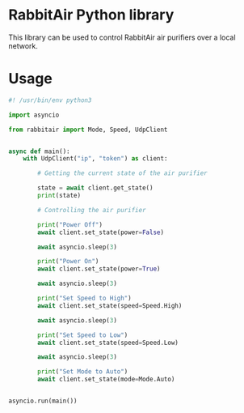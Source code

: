 RabbitAir Python library
========================

This library can be used to control RabbitAir air purifiers over a local
network.

# Usage

```python
#! /usr/bin/env python3

import asyncio

from rabbitair import Mode, Speed, UdpClient


async def main():
    with UdpClient("ip", "token") as client:

        # Getting the current state of the air purifier

        state = await client.get_state()
        print(state)

        # Controlling the air purifier

        print("Power Off")
        await client.set_state(power=False)

        await asyncio.sleep(3)

        print("Power On")
        await client.set_state(power=True)

        await asyncio.sleep(3)

        print("Set Speed to High")
        await client.set_state(speed=Speed.High)

        await asyncio.sleep(3)

        print("Set Speed to Low")
        await client.set_state(speed=Speed.Low)

        await asyncio.sleep(3)

        print("Set Mode to Auto")
        await client.set_state(mode=Mode.Auto)


asyncio.run(main())
```
